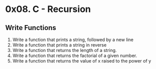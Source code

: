 # 0x08. C - Recursion

## Write Functions
1. Write a function that prints a string, followed by a new line
2. Write a function that prints a string in reverse
3. Write a function that returns the length of a string.
4. Write a function that returns the factorial of a given number.
5. Write a function that returns the value of x raised to the power of y

